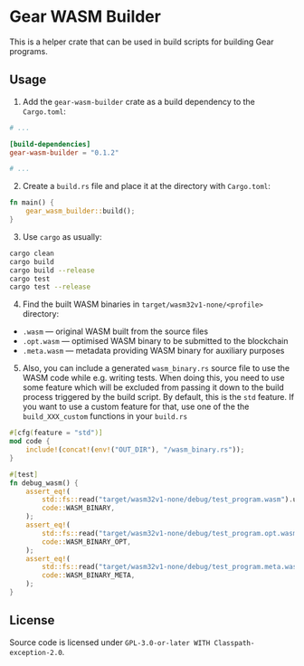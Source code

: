 # Gear WASM Builder

This is a helper crate that can be used in build scripts for building Gear programs.

## Usage

1. Add the `gear-wasm-builder` crate as a build dependency to the `Cargo.toml`:

```toml
# ...

[build-dependencies]
gear-wasm-builder = "0.1.2"

# ...
```

2. Create a `build.rs` file and place it at the directory with `Cargo.toml`:

```rust
fn main() {
    gear_wasm_builder::build();
}
```

3. Use `cargo` as usually:

```bash
cargo clean
cargo build
cargo build --release
cargo test
cargo test --release
```

4. Find the built WASM binaries in `target/wasm32v1-none/<profile>` directory:

- `.wasm` — original WASM built from the source files
- `.opt.wasm` — optimised WASM binary to be submitted to the blockchain
- `.meta.wasm` — metadata providing WASM binary for auxiliary purposes

5. Also, you can include a generated `wasm_binary.rs` source file to use the WASM code while e.g. writing tests. When doing this, you need to use some feature which will be excluded from passing it down to the build process triggered by the build script. By default, this is the `std` feature. If you want to use a custom feature for that, use one of the the `build_XXX_custom` functions in your `build.rs`

```rust
#[cfg(feature = "std")]
mod code {
    include!(concat!(env!("OUT_DIR"), "/wasm_binary.rs"));
}

#[test]
fn debug_wasm() {
    assert_eq!(
        std::fs::read("target/wasm32v1-none/debug/test_program.wasm").unwrap(),
        code::WASM_BINARY,
    );
    assert_eq!(
        std::fs::read("target/wasm32v1-none/debug/test_program.opt.wasm").unwrap(),
        code::WASM_BINARY_OPT,
    );
    assert_eq!(
        std::fs::read("target/wasm32v1-none/debug/test_program.meta.wasm").unwrap(),
        code::WASM_BINARY_META,
    );
}
```

## License

Source code is licensed under `GPL-3.0-or-later WITH Classpath-exception-2.0`.
